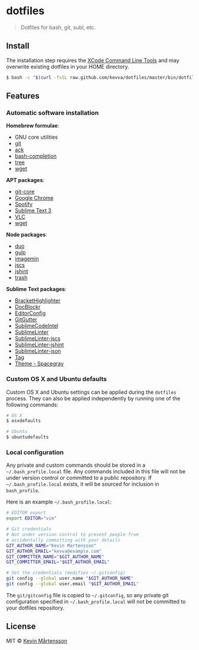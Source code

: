 # dotfiles

> Dotfiles for bash, git, subl, etc.

## Install

The installation step requires the [XCode Command Line
Tools](https://developer.apple.com/downloads) and may overwrite existing
dotfiles in your HOME directory.

```sh
$ bash -c "$(curl -fsSL raw.github.com/kevva/dotfiles/master/bin/dotfiles)"
```

## Features

### Automatic software installation

**Homebrew formulae**:

* GNU core utilities
* [git](http://git-scm.com/)
* [ack](http://betterthangrep.com/)
* [bash-completion](http://bash-completion.alioth.debian.org/)
* [tree](http://mama.indstate.edu/users/ice/tree/)
* [wget](http://www.gnu.org/software/wget/)

**APT packages**:

* [git-core](http://git-scm.com/)
* [Google Chrome](http://google.com/chrome/browser/)
* [Spotify](http://spotify.com/)
* [Sublime Text 3](http:/sublimetext.com/3/)
* [VLC](http://videolan.org/)
* [wget](http://www.gnu.org/software/wget/)

**Node packages**:

* [duo](http://duojs.org/)
* [gulp](http://gulpjs.com/)
* [imagemin](https://github.com/imagemin/imagemin/)
* [jscs](https://github.com/mdevils/node-jscs/)
* [jshint](http://jshint.com/)
* [trash](https://github.com/sindresorhus/trash/)

**Sublime Text packages**:

* [BracketHighlighter](https://sublime.wbond.net/packages/BracketHighlighter)
* [DocBlockr](https://sublime.wbond.net/packages/DocBlockr)
* [EditorConfig](https://sublime.wbond.net/packages/EditorConfig)
* [GitGutter](https://sublime.wbond.net/packages/GitGutter)
* [SublimeCodeIntel](https://sublime.wbond.net/packages/SublimeCodeIntel)
* [SublimeLinter](https://sublime.wbond.net/packages/SublimeLinter)
* [SublimeLinter-jscs](https://sublime.wbond.net/packages/SublimeLinter-jscs)
* [SublimeLinter-jshint](https://sublime.wbond.net/packages/SublimeLinter-jshint)
* [SublimeLinter-json](https://sublime.wbond.net/packages/SublimeLinter-json)
* [Tag](https://sublime.wbond.net/packages/Tag)
* [Theme - Spacegray](https://sublime.wbond.net/packages/Theme%20-%20Spacegray)

### Custom OS X and Ubuntu defaults

Custom OS X and Ubuntu settings can be applied during the `dotfiles` process.
They can also be applied independently by running one of the following commands:

```sh
# OS X
$ osxdefaults

# Ubuntu
$ ubuntudefaults
```

### Local configuration

Any private and custom commands should be stored in a `~/.bash_profile.local`
file. Any commands included in this file will not be under version control or
committed to a public repository. If `~/.bash_profile.local` exists, it will be
sourced for inclusion in `bash_profile`.

Here is an example `~/.bash_profile.local`:

```sh
# EDITOR export
export EDITOR="vim"

# Git credentials
# Not under version control to prevent people from
# accidentally committing with your details
GIT_AUTHOR_NAME="Kevin Martensson"
GIT_AUTHOR_EMAIL="kevva@example.com"
GIT_COMMITTER_NAME="$GIT_AUTHOR_NAME"
GIT_COMMITTER_EMAIL="$GIT_AUTHOR_EMAIL"

# Set the credentials (modifies ~/.gitconfig)
git config --global user.name "$GIT_AUTHOR_NAME"
git config --global user.email "$GIT_AUTHOR_EMAIL"
```

The `git/gitconfig` file is copied to `~/.gitconfig`, so any private git
configuration specified in `~/.bash_profile.local` will not be committed to
your dotfiles repository.

## License

MIT © [Kevin Mårtensson](https://github.com/kevva)
